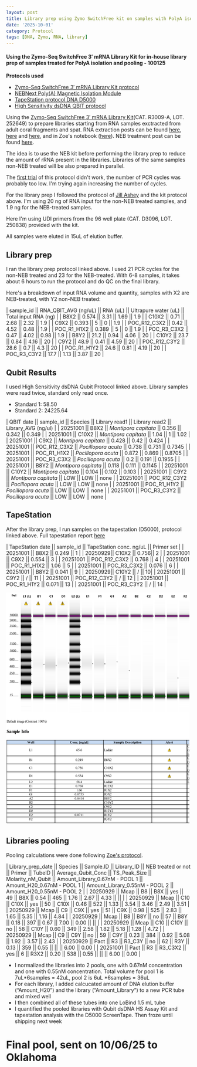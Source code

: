 ```yaml
---
layout: post
title: Library prep using Zymo SwitchFree kit on samples with PolyA isolation and pooling - 100125
date: '2025-10-01'
category: Protocol
tags: [DNA, Zymo, RNA, library]
---
```


#### Using the Zymo-Seq SwitchFree 3′ mRNA Library Kit for in-house library prep of samples treated for PolyA isolation and pooling - 100125

**Protocols used**
- [Zymo-Seq SwitchFree 3′ mRNA Library Kit protocol](https://github.com/FScucchia-LabNotebooks/FScucchia_Putnam_Lab_Notebook/blob/master/protocols/_r3008_r3009__zymo_seq_switchfree_3_mrna_library_kit.pdf)
- [NEBNext Poly(A) Magnetic Isolation Module](https://github.com/FScucchia-LabNotebooks/FScucchia_Putnam_Lab_Notebook/blob/master/protocols/NEBPolyA.pdf)
- [TapeStation protocol DNA D5000](https://github.com/meschedl/MESPutnam_Open_Lab_Notebook/blob/master/_posts/2019-07-30-DNA-Tapestation.md)
- [High Sensitivity dsDNA QBIT protocol](https://github.com/FScucchia-LabNotebooks/FScucchia_Putnam_Lab_Notebook/blob/master/protocols/MAN0017455_Qubit_1X2_dsDNA_HS_Assay_Kit_UG.pdf)

Using the [Zymo-Seq SwitchFree 3′ mRNA Library Kit](https://www.zymoresearch.com/products/zymo-seq-switchfree-3-mrna-library-kit)(CAT.  R3009-A, LOT. 252649) to prepare libraries starting from RNA samples exctracted from adult coral fragments and spat. RNA extraction posts can be found [here](https://fscucchia-labnotebooks.github.io/FScucchia_Putnam_Lab_Notebook/DNA-RNA-Hawaii-McapSpat2/), [here](https://fscucchia-labnotebooks.github.io/FScucchia_Putnam_Lab_Notebook/DNA-RNA-Hawaii-McapSpat3/) and [here](https://fscucchia-labnotebooks.github.io/FScucchia_Putnam_Lab_Notebook/DNA-RNA-Hawaii-McapSpat1/), and in Zoe's notebook ([here](https://zdellaert.github.io/ZD_Putnam_Lab_Notebook/Switch-Free-TimeSeries-Library-Prep-Test/)).
NEB treatment post can be found [here](https://fscucchia-labnotebooks.github.io/FScucchia_Putnam_Lab_Notebook/PolyAenrichment-NEB-trial/).

The idea is to use the NEB kit before performing the library prep to reduce the amount of rRNA present in the libraries. Libraries of the same samples non-NEB treated will be also prepared in parallel.

The [first trial](https://fscucchia-labnotebooks.github.io/FScucchia_Putnam_Lab_Notebook/LibraryPrep-NEBtreated/) of this protocol didn't work, the number of PCR cycles was probably too low. I'm trying again increasing the number of cycles.

For the library prep I followed the protocol of [Jill Ashey](https://github.com/JillAshey/JillAshey_Putnam_Lab_Notebook/blob/master/_posts/2024-03-29-Zymo-SwitchFree.md) and the kit protocol above.
I'm using 20 ng of RNA input for the non-NEB treated samples, and 1.9 ng for the NEB-treated samples.

Here I'm using UDI primers from the 96 well plate (CAT. D3096, LOT. 250838) provided with the kit.

All samples were eluted in 15uL of elution buffer.

## Library prep
I ran the library prep protocol linked above. I used 21 PCR cycles for the non-NEB treated and 23 for the NEB-treated. With 6-8 samples, it takes about 6 hours to run the protocol and do QC on the final library.

Here's a breakdown of input RNA volume and quantity, samples with X2 are NEB-treated, with Y2 non-NEB treated:

| sample_id || RNA_QBIT_AVG (ng/uL) || RNA (uL) || Ultrapure water (uL) || Total input RNA (ng) |
| B8X2     ||   0.574  ||  3.31 ||     1.69  ||       1.9       |
| C10X2    ||   0.71    || 2.68  ||    2.32     ||      1.9       |
| C9X2    ||   0.393   ||   5 ||   0    ||        1.9       |
| POC_R12_C3X2 || 0.42    || 4.52 ||   0.48  ||       1.9        |
| POC_R1_H1X2  || 0.389 || 5   ||   0       ||    1.9    |
| POC_R3_C3X2   ||  0.47   || 4.02 ||   0.98       ||   1.9     |
| B8Y2     ||   21.2   ||  0.94 ||    4.06   ||       20       |
| C10Y2    ||   23.7    || 0.84  ||     4.16   ||      20       |
| C9Y2    ||   48.9    ||   0.41 ||   4.59    ||        20      |
| POC_R12_C3Y2 || 28.6    ||  0.7 ||   4.3  ||       20       |
| POC_R1_H1Y2  || 24.6  ||   0.81  ||   4.19        ||   20    |
| POC_R3_C3Y2   ||  17.7   ||   1.13 ||   3.87       ||   20     |

## Qubit Results
I used High Sensitivity dsDNA Qubit Protocol linked above. Library samples were read twice, standard only read once.
- Standard 1: 58.50
- Standard 2: 24225.64

| QBIT date  || sample_id  ||     Species    ||  Library read1 || Library read2  || Library_AVG (ng/ul) |
|  20251001 || B8X2 || *Montipora capitata*  || 0.356  || 0.342  || 0.349        |
|  20251001 || C10X2   || *Montipora capitata* || 1.04   || 1     || 1.02         |
|  20251001 || C9X2 || *Montipora capitata*  || 0.428  || 0.42   || 0.424        |
|  20251001 || POC_R12_C3X2  || *Pocillopora acuta* || 0.738  || 0.731  || 0.7345      |
|  20251001 ||  POC_R1_H1X2 || *Pocillopora acuta*  || 0.872  || 0.869  || 0.8705      |
|  20251001 || POC_R3_C3X2  || *Pocillopora acuta* || 0.2    || 0.191  || 0.1955      |
|  20251001 || B8Y2 || *Montipora capitata*  || 0.118  || 0.111  || 0.1145      |
|  20251001 || C10Y2   || *Montipora capitata* || 0.104  || 0.102  || 0.103        |
|  20251001 || C9Y2 || *Montipora capitata*  || LOW    || LOW    || none         |
|  20251001 || POC_R12_C3Y2  || *Pocillopora acuta* || LOW    || LOW    || none         |
|  20251001 ||  POC_R1_H1Y2 || *Pocillopora acuta*  || LOW    || LOW    || none         |
|  20251001 || POC_R3_C3Y2  || *Pocillopora acuta* || LOW    || LOW    || none         |

## TapeStation
After the library prep, I run samples on the tapestation (D5000), protocol linked above.
Full tapestation report [here](https://github.com/FScucchia-LabNotebooks/FScucchia_Putnam_Lab_Notebook/blob/master/docs/2025-10-01%20-%20NEB_regular_trial2.pdf)

| TapeStation date  || sample_id  ||  TapeStation conc. ng/uL ||   Primer set  |
|  20251001 || B8X2 || 0.249  || 1  |
|  20250929|| C10X2   || 0.756|| 2 |
|  20251001 || C9X2 || 0.554 || 3 |
|  20251001 || POC_R12_C3X2  || 0.768 || 4  |
|  20251001 ||  POC_R1_H1X2 || 1.06  || 5 |
|  20251001  || POC_R3_C3X2  || 0.076 || 6 |
|  20251001 || B8Y2 || 0.041  || 9   |
|  20250929|| C10Y2   || / || 10|
|  20251001 || C9Y2 || /  || 11 |
|  20251001 || POC_R12_C3Y2  || / || 12  |
|  20251001 ||  POC_R1_H1Y2 || 0.071 || 13 |
|  20251001  || POC_R3_C3Y2  || / || 14 |

![NEB_compare_library2.png](https://github.com/FScucchia-LabNotebooks/FScucchia_Putnam_Lab_Notebook/blob/master/images/NEB_compare_library2.png?raw=true)

## Libraries pooling

Pooling calculations were done following [Zoe's protocol](https://zdellaert.github.io/ZD_Putnam_Lab_Notebook/Switch-Free-TimeSeries-Library-Prep-Test/).

| Library_prep_date || Species || Sample.ID || Library_ID || NEB treated or not || Primer || TubeID || Average_Qubit_Conc || TS_Peak_Size || Molarity_nM_Qubit || Amount_Library_0.67nM - POOL 1 || Amount_H20_0.67nM - POOL 1 || Amount_Library_0.55nM - POOL 2 || Amount_H20_0.55nM  - POOL 2 |
| 20250929 || Mcap || B8 || B8X || yes || 49 || B8X || 0.54 || 465 || 1.76 || 2.67 || 4.33 ||  ||  |
| 20250929 || Mcap || C10 || C10X || yes || 50 || C10X || 0.46 || 522 || 1.33 || 3.54 || 3.46 || 2.49 || 3.51 |
| 20250929 || Mcap || C9 || C9X || yes || 51 || C9X || 0.98 || 525 || 2.83 || 1.65 || 5.35 || 1.16 || 4.84 |
| 20250929 || Mcap || B8 || B8Y || no || 57 || B8Y || 0.18 || 397 || 0.67 || 7.00 || 0.00 ||  ||  |
| 20250929 || Mcap || C10 || C10Y || no || 58 || C10Y || 0.60 || 349 || 2.58 || 1.82 || 5.18 || 1.28 || 4.72 |
| 20250929 || Mcap || C9 || C9Y || no || 59 || C9Y || 0.23 || 384 || 0.92 || 5.08 || 1.92 || 3.57 || 2.43 |
| 20250929 || Pact || R3 || R3_C3Y || no || 62 || R3Y || 0.13 || 359 || 0.55 ||  ||  || 6.00 || 0.00 |
| 20251001 || Pact || R3 || R3_C3X2 || yes || 6 || R3X2 || 0.20 || 538 || 0.55 ||  ||  || 6.00 || 0.00 |

- I normalized the libraries into 2 pools, one with 0.67nM concentration and one with 0.55nM concentration. Total volume for pool 1 is 7uL*6samples = 42uL, pool 2 is 6uL *6samples = 36uL
- For each library, I added calcucated amount of DNA elution buffer (“Amount_H20”) and the library (“Amount_Library”) to a new PCR tube and mixed well
- I then combined all of these tubes into one LoBind 1.5 mL tube
- I quantified the pooled libraries with Qubit dsDNA HS Assay Kit and tapestation analysis with the D5000 ScreenTape. Then froze until shipping next week

# Final pool, sent on 10/06/25 to Oklahoma

